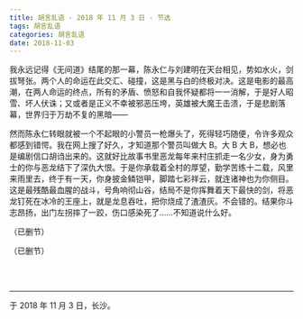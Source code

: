 ```yaml
---
title: 胡言乱语 - 2018 年 11 月 3 日 - 节选
tags: 胡言乱语
categories: 胡言乱语
date: 2018-11-03
---
```


我永远记得《无间道》结尾的那一幕，陈永仁与刘建明在天台相见，势如水火，剑拔弩张。两个人的命运在此交汇、碰撞，这是黑与白的终极对决。这是电影的最高潮，在两人命运的终点，所有的矛盾、愤怒和自我怀疑都将一一消解，于是好人昭雪、坏人伏诛；又或者是正义不幸被邪恶压垮，英雄被大魔王击溃，于是悲剧落幕，世界归于万劫不复的黑暗——

然而陈永仁转眼就被一个不起眼的小警员一枪爆头了，死得轻巧随便，令许多观众都感到错愕。我在网上搜了好久，才知道那个警员叫做大 B。大 B 大 B，想必也是编剧信口胡诌出来的。这就好比故事书里恶龙每年来村庄抓走一名少女，身为勇士的你与恶龙结下了深仇大恨。于是你承载着全村的厚望，勤学苦练十二载，风里来雨里去，终于有一天，你身披金鳞铠甲，脚踏七彩祥云，就连诸神也为你侧目。这是最残酷最血腥的战斗，号角响彻山谷，结局不是你挥舞着天下最快的剑，将恶龙钉死在冰冷的王座上，就是龙息吞吐，把你烧成了渣渣灰。不会错的。结果你斗志昂扬，出门左拐摔了一跤，伤口感染死了……不知道说什么好。

（已删节）

（已删节）

<br>

<br>

------

于 2018 年 11 月 3 日，长沙。
